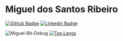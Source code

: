 # Miguel dos Santos Ribeiro


[![Github Badge](https://img.shields.io/badge/-Github-000?style=flat-square&logo=Github&logoColor=white&link=https://github.com/fagnerpsantos)](https://github.com/Miguel-Bit-Debug)
[![Linkedin Badge](https://img.shields.io/badge/-LinkedIn-blue?style=flat-square&logo=Linkedin&logoColor=white&link=https://www.linkedin.com/in/fagnerpsantos/)](https://www.linkedin.com/in/miguel-dos-santos-ribeiro-95738b181/)

![Miguel-Bit-Debug](https://github-readme-stats.vercel.app/api?username=Miguel-Bit-Debug&show_icons=true)
[![Top Langs](https://github-readme-stats.vercel.app/api/top-langs/?username=Miguel-Bit-Debug&layout=compact)](https://github.com/Miguel-Bit-Debug/github-readme-stats)

